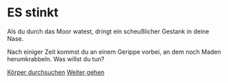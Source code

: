 # ES stinkt

Als du durch das Moor watest, dringt ein scheußlicher Gestank in deine Nase. 

Nach einiger Zeit kommst du an einem Gerippe vorbei, an dem noch Maden herumkrabbeln. Was willst du tun?

[Körper durchsuchen](durchsuchen.html)
[Weiter gehen](weiter.html)